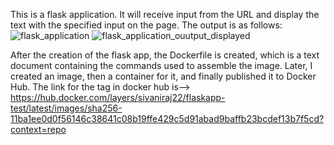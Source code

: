 This is a flask application. It will receive input from the URL and display the text with the specified input on the page. 
The output is as follows: 
![flask_application](https://user-images.githubusercontent.com/99475439/188279805-84fde695-ce0c-4339-ab30-15e13eb7021a.png)
![flask_application_ouutput_displayed](https://user-images.githubusercontent.com/99475439/188279809-6f42fca2-479d-41f5-8361-3a131621b152.png)

After the creation of the flask app, the Dockerfile is created, which is a text document containing the commands used to assemble the image. 
Later, I created an image, then a container for it, and finally published it to Docker Hub.
The link for the tag in docker hub is--> https://hub.docker.com/layers/sivaniraj22/flaskapp-test/latest/images/sha256-11ba1ee0d0f56146c38641c08b19ffe429c5d91abad9baffb23bcdef13b7f5cd?context=repo
